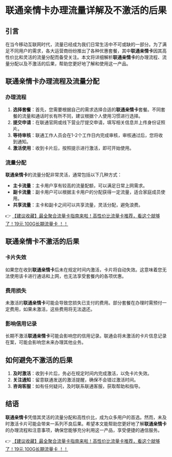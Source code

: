 # 联通亲情卡办理流量详解及不激活的后果

## 引言

在当今移动互联网时代，流量已经成为我们日常生活中不可或缺的一部分。为了满足不同用户的需求，各大运营商纷纷推出了各种优惠套餐，其中**联通亲情卡**因其高性价比和灵活的流量分配而备受关注。本文将详细解析**联通亲情卡**的办理流程、流量分配以及不激活的后果，帮助您更好地了解和使用这一产品。

## 联通亲情卡办理流程及流量分配

### 办理流程

1. **选择套餐**：首先，您需要根据自己的需求选择合适的**联通亲情卡**套餐。不同套餐的流量和通话时长有所不同，建议根据个人使用习惯进行选择。
2. **提交申请**：在联通官网或线下营业厅提交申请，填写相关信息并上传身份证照片。
3. **等待审核**：联通工作人员会在1-2个工作日内完成审核，审核通过后，您将收到通知。
4. **激活使用**：收到卡片后，按照提示进行激活，即可开始使用。

### 流量分配

**联通亲情卡**的流量分配非常灵活，通常包括以下几种方式：

- **主卡流量**：主卡用户享有较高的流量配额，可以满足日常上网需求。
- **副卡流量**：副卡用户可以根据主卡用户的分配获得一定流量，适合家庭成员使用。
- **共享流量**：主卡和副卡之间可以共享流量，灵活分配，避免浪费。

👉 [【建议收藏】最全聚合流量卡指南来啦！高性价比流量卡推荐，看这个就够了！19元 100G长期流量卡 ！！](https://bit.ly/Liuliangka)

## 联通亲情卡不激活的后果

### 卡片失效

如果您在收到**联通亲情卡**后未在规定时间内激活，卡片将自动失效。这意味着您无法使用该卡进行通话和上网，也无法享受套餐内的各项优惠。

### 费用损失

未激活的**联通亲情卡**可能会导致您损失已支付的费用。部分套餐在办理时需预付一定费用，如果未激活，这些费用将无法退还。

### 影响信用记录

长期不激活**联通亲情卡**可能会影响您的信用记录。联通会将未激活的卡片信息记录在案，可能会影响您未来办理其他业务。

## 如何避免不激活的后果

1. **及时激活**：收到卡片后，务必在规定时间内完成激活，以免卡片失效。
2. **关注通知**：留意联通发送的激活提醒，确保不会错过激活时间。
3. **咨询客服**：如有任何疑问，及时联系联通客服，获取帮助和指导。

## 结语

**联通亲情卡**凭借其灵活的流量分配和高性价比，成为众多用户的首选。然而，未及时激活卡片可能会带来一系列不良后果。希望本文能帮助您更好地了解**联通亲情卡**的办理流程和注意事项，确保您能够充分利用这一产品，享受便捷的通信服务。

👉 [【建议收藏】最全聚合流量卡指南来啦！高性价比流量卡推荐，看这个就够了！19元 100G长期流量卡 ！！](https://bit.ly/Liuliangka)